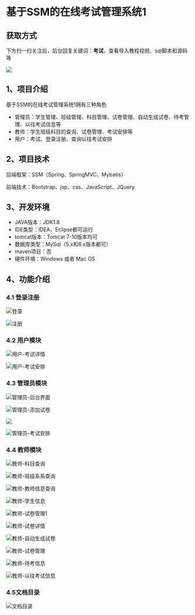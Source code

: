 # 基于SSM的在线考试管理系统1
## 获取方式

下方扫一扫关注后，后台回复关键词：**考试**，查看导入教程视频、sql脚本和源码等

 ![](https://www.codeshop.fun/Typora-Images/202205281253739.png)

## 1、项目介绍

基于SSM的在线考试管理系统1拥有三种角色

- 管理员：学生管理、班级管理、科目管理、试卷管理、自动生成试卷、待考管理、以往考试信息等
- 教师：学生班级科目的查询、试卷管理、考试安排等
- 用户：考试、登录注册、查询以往考试安排


## 2、项目技术

后端框架：SSM（Spring、SpringMVC、Mybatis）

前端技术：Bootstrap、jsp、css、JavaScript、JQuery

## 3、开发环境

- JAVA版本：JDK1.8
- IDE类型：IDEA、Eclipse都可运行
- tomcat版本：Tomcat 7-10版本均可
- 数据库类型：MySql（5.x和8.x版本都可） 
- maven项目：否
- 硬件环境：Windows 或者 Mac OS


## 4、功能介绍

### 4.1 登录注册

![登录](https://www.codeshop.fun/Typora-Images/202208131307905.jpg)

![注册](https://www.codeshop.fun/Typora-Images/202208131307591.jpg)

### 4.2 用户模块

![用户-考试详情](https://www.codeshop.fun/Typora-Images/202208131309644.jpg)

![用户-考试安排](https://www.codeshop.fun/Typora-Images/202208131309246.jpg)

### 4.3 管理员模块

![管理员-后台界面](https://www.codeshop.fun/Typora-Images/202208131308670.jpg)

![管理员-添加试卷](https://www.codeshop.fun/Typora-Images/202208131308982.jpg)

![](https://www.codeshop.fun/Typora-Images/202208131308443.jpeg)

![管理员-考试安排](https://www.codeshop.fun/Typora-Images/202208131308287.jpg)

### 4.4 教师模块

![教师-科目查询](https://www.codeshop.fun/Typora-Images/202208131307394.jpg)

![教师-班级系系查询](https://www.codeshop.fun/Typora-Images/202208131307351.jpg)

![教师-教师信息查询](https://www.codeshop.fun/Typora-Images/202208131307515.jpg)

![教师-学生信息](https://www.codeshop.fun/Typora-Images/202208131307566.jpg)

![教师-试卷管理1](https://www.codeshop.fun/Typora-Images/202208131307928.jpg)

![教师-试卷详情](https://www.codeshop.fun/Typora-Images/202208131307545.jpg)

![教师-自动生成试卷](https://www.codeshop.fun/Typora-Images/202208131307660.jpg)

![教师-试卷管理](https://www.codeshop.fun/Typora-Images/202208131307921.jpg)

![教师-待考信息](https://www.codeshop.fun/Typora-Images/202208131308132.jpg)

![教师-以往考试信息](https://www.codeshop.fun/Typora-Images/202208131308517.jpg)

### 4.5文档目录

![文档目录](https://www.codeshop.fun/Typora-Images/202211152214678.jpg)




